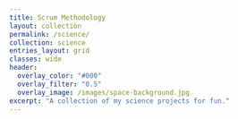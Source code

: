 ```yaml
---
title: Scrum Methodology
layout: collection
permalink: /science/
collection: science
entries_layout: grid
classes: wide
header:
  overlay_color: "#000"
  overlay_filter: "0.5"
  overlay_image: /images/space-background.jpg
excerpt: "A collection of my science projects for fun."
---
```



